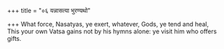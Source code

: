 +++
title = "०६ यन्नासत्या भुरण्यथो"

+++
What force, Nasatyas, ye exert, whatever, Gods, ye tend and heal,  
     This your own Vatsa gains not by his hymns alone: ye visit him who offers gifts.